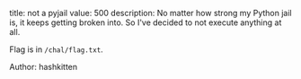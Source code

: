 title: not a pyjail
value: 500
description: No matter how strong my Python jail is, it keeps getting broken into. So I've decided to not execute anything at all.

Flag is in `/chal/flag.txt`.

Author: hashkitten
